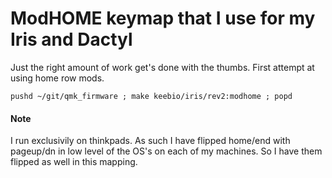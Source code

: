 # ModHOME keymap that I use for my Iris and Dactyl
Just the right amount of work get's done with the thumbs.
First attempt at using home row mods. 

`pushd ~/git/qmk_firmware ; make keebio/iris/rev2:modhome ; popd`

#### Note
I run exclusivily on thinkpads. As such I have flipped home/end with pageup/dn in low level of the OS's on each of my machines. So I have them flipped as well in this mapping.
